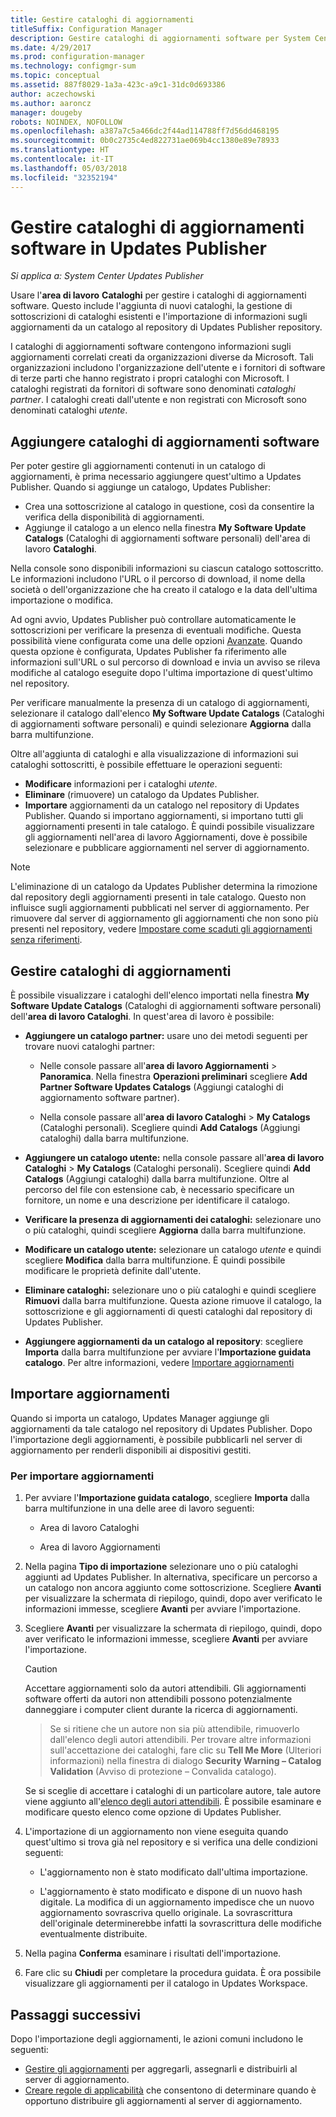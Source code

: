 ```yaml
---
title: Gestire cataloghi di aggiornamenti
titleSuffix: Configuration Manager
description: Gestire cataloghi di aggiornamenti software per System Center Updates Publisher
ms.date: 4/29/2017
ms.prod: configuration-manager
ms.technology: configmgr-sum
ms.topic: conceptual
ms.assetid: 887f8029-1a3a-423c-a9c1-31dc0d693386
author: aczechowski
ms.author: aaroncz
manager: dougeby
robots: NOINDEX, NOFOLLOW
ms.openlocfilehash: a387a7c5a466dc2f44ad114788ff7d56dd468195
ms.sourcegitcommit: 0b0c2735c4ed822731ae069b4cc1380e89e78933
ms.translationtype: HT
ms.contentlocale: it-IT
ms.lasthandoff: 05/03/2018
ms.locfileid: "32352194"
---
```

# <a name="manage-software-update-catalogs-in-updates-publisher"></a>Gestire cataloghi di aggiornamenti software in Updates Publisher

*Si applica a: System Center Updates Publisher*

Usare l'**area di lavoro** **Cataloghi** per gestire i cataloghi di aggiornamenti software. Questo include l'aggiunta di nuovi cataloghi, la gestione di sottoscrizioni di cataloghi esistenti e l'importazione di informazioni sugli aggiornamenti da un catalogo al repository di Updates Publisher repository.

I cataloghi di aggiornamenti software contengono informazioni sugli aggiornamenti correlati creati da organizzazioni diverse da Microsoft. Tali organizzazioni includono l'organizzazione dell'utente e i fornitori di software di terze parti che hanno registrato i propri cataloghi con Microsoft. I cataloghi registrati da fornitori di software sono denominati *cataloghi partner*. I cataloghi creati dall'utente e non registrati con Microsoft sono denominati cataloghi *utente*.

## <a name="add-software-update-catalogs"></a>Aggiungere cataloghi di aggiornamenti software
Per poter gestire gli aggiornamenti contenuti in un catalogo di aggiornamenti, è prima necessario aggiungere quest'ultimo a Updates Publisher. Quando si aggiunge un catalogo, Updates Publisher:
-   Crea una sottoscrizione al catalogo in questione, così da consentire la verifica della disponibilità di aggiornamenti.
-   Aggiunge il catalogo a un elenco nella finestra **My Software Update Catalogs** (Cataloghi di aggiornamenti software personali) dell'area di lavoro **Cataloghi**.  

Nella console sono disponibili informazioni su ciascun catalogo sottoscritto. Le informazioni includono l'URL o il percorso di download, il nome della società o dell'organizzazione che ha creato il catalogo e la data dell'ultima importazione o modifica.

Ad ogni avvio, Updates Publisher può controllare automaticamente le sottoscrizioni per verificare la presenza di eventuali modifiche. Questa possibilità viene configurata come una delle opzioni [Avanzate](/sccm/sum/tools/updates-publisher-options#advanced). Quando questa opzione è configurata, Updates Publisher fa riferimento alle informazioni sull'URL o sul percorso di download e invia un avviso se rileva modifiche al catalogo eseguite dopo l'ultima importazione di quest'ultimo nel repository.

Per verificare manualmente la presenza di un catalogo di aggiornamenti, selezionare il catalogo dall'elenco **My Software Update Catalogs** (Cataloghi di aggiornamenti software personali) e quindi selezionare **Aggiorna** dalla barra multifunzione.

Oltre all'aggiunta di cataloghi e alla visualizzazione di informazioni sui cataloghi sottoscritti, è possibile effettuare le operazioni seguenti:
-  **Modificare** informazioni per i cataloghi *utente*.
-  **Eliminare** (rimuovere) un catalogo da Updates Publisher.
-  **Importare** aggiornamenti da un catalogo nel repository di Updates Publisher. Quando si importano aggiornamenti, si importano tutti gli aggiornamenti presenti in tale catalogo. È quindi possibile visualizzare gli aggiornamenti nell'area di lavoro Aggiornamenti, dove è possibile selezionare e pubblicare aggiornamenti nel server di aggiornamento.

> [!NOTE]   
> L'eliminazione di un catalogo da Updates Publisher determina la rimozione dal repository degli aggiornamenti presenti in tale catalogo. Questo non influisce sugli aggiornamenti pubblicati nel server di aggiornamento. Per rimuovere dal server di aggiornamento gli aggiornamenti che non sono più presenti nel repository, vedere [Impostare come scaduti gli aggiornamenti senza riferimenti](/sccm/sum/tools/updates-publisher-options#expire-unreferenced-software-updates).

## <a name="manage-update-catalogs"></a>Gestire cataloghi di aggiornamenti
È possibile visualizzare i cataloghi dell'elenco importati nella finestra **My Software Update Catalogs** (Cataloghi di aggiornamenti software personali) dell'**area di lavoro Cataloghi**. In quest'area di lavoro è possibile:

-   **Aggiungere un catalogo partner:** usare uno dei metodi seguenti per trovare nuovi cataloghi partner:

    -   Nelle console passare all'**area di lavoro Aggiornamenti** > **Panoramica**. Nella finestra **Operazioni preliminari** scegliere **Add Partner Software Updates Catalogs** (Aggiungi cataloghi di aggiornamento software partner).

    -   Nella console passare all'**area di lavoro Cataloghi** > **My Catalogs** (Cataloghi personali). Scegliere quindi **Add Catalogs** (Aggiungi cataloghi) dalla barra multifunzione.

-   **Aggiungere un catalogo utente:** nella console passare all'**area di lavoro Cataloghi** > **My Catalogs** (Cataloghi personali). Scegliere quindi **Add Catalogs** (Aggiungi cataloghi) dalla barra multifunzione. Oltre al percorso del file con estensione cab, è necessario specificare un fornitore, un nome e una descrizione per identificare il catalogo.


-   **Verificare la presenza di aggiornamenti dei cataloghi:** selezionare uno o più cataloghi, quindi scegliere **Aggiorna** dalla barra multifunzione.

-   **Modificare un catalogo utente:** selezionare un catalogo *utente* e quindi scegliere **Modifica** dalla barra multifunzione. È quindi possibile modificare le proprietà definite dall'utente.

-   **Eliminare cataloghi:** selezionare uno o più cataloghi e quindi scegliere **Rimuovi** dalla barra multifunzione. Questa azione rimuove il catalogo, la sottoscrizione e gli aggiornamenti di questi cataloghi dal repository di Updates Publisher.

-   **Aggiungere aggiornamenti da un catalogo al repository**: scegliere **Importa** dalla barra multifunzione per avviare l'**Importazione guidata catalogo**. Per altre informazioni, vedere [Importare aggiornamenti](#import-updates)

## <a name="import-updates"></a>Importare aggiornamenti
Quando si importa un catalogo, Updates Manager aggiunge gli aggiornamenti da tale catalogo nel repository di Updates Publisher. Dopo l'importazione degli aggiornamenti, è possibile pubblicarli nel server di aggiornamento per renderli disponibili ai dispositivi gestiti.

### <a name="to-import-updates"></a>Per importare aggiornamenti
1.  Per avviare l'**Importazione guidata catalogo**, scegliere **Importa** dalla barra multifunzione in una delle aree di lavoro seguenti:

    -   Area di lavoro Cataloghi

    -   Area di lavoro Aggiornamenti

2.  Nella pagina **Tipo di importazione** selezionare uno o più cataloghi aggiunti ad Updates Publisher. In alternativa, specificare un percorso a un catalogo non ancora aggiunto come sottoscrizione. Scegliere **Avanti** per visualizzare la schermata di riepilogo, quindi, dopo aver verificato le informazioni immesse, scegliere **Avanti** per avviare l'importazione.

3.  Scegliere **Avanti** per visualizzare la schermata di riepilogo, quindi, dopo aver verificato le informazioni immesse, scegliere **Avanti** per avviare l'importazione.

    > [!CAUTION]    
    > Accettare aggiornamenti solo da autori attendibili. Gli aggiornamenti software offerti da autori non attendibili possono potenzialmente danneggiare i computer client durante la ricerca di aggiornamenti.

    >  Se si ritiene che un autore non sia più attendibile, rimuoverlo dall'elenco degli autori attendibili. Per trovare altre informazioni sull'accettazione dei cataloghi, fare clic su **Tell Me More** (Ulteriori informazioni) nella finestra di dialogo **Security Warning – Catalog Validation** (Avviso di protezione – Convalida catalogo).

    Se si sceglie di accettare i cataloghi di un particolare autore, tale autore viene aggiunto all'[elenco degli autori attendibili](/sccm/sum/tools/updates-publisher-options#trusted-publishers). È possibile esaminare e modificare questo elenco come opzione di Updates Publisher.

4.  L'importazione di un aggiornamento non viene eseguita quando quest'ultimo si trova già nel repository e si verifica una delle condizioni seguenti:

    -   L'aggiornamento non è stato modificato dall'ultima importazione.

    -   L'aggiornamento è stato modificato e dispone di un nuovo hash digitale. La modifica di un aggiornamento impedisce che un nuovo aggiornamento sovrascriva quello originale. La sovrascrittura dell'originale determinerebbe infatti la sovrascrittura delle modifiche eventualmente distribuite.

5.  Nella pagina **Conferma** esaminare i risultati dell'importazione.

6.  Fare clic su **Chiudi** per completare la procedura guidata. È ora possibile visualizzare gli aggiornamenti per il catalogo in Updates Workspace.

## <a name="next-steps"></a>Passaggi successivi
Dopo l'importazione degli aggiornamenti, le azioni comuni includono le seguenti:
-   [Gestire gli aggiornamenti](/sccm/sum/tools/manage-updates-with-updates-publisher) per aggregarli, assegnarli e distribuirli al server di aggiornamento.
-   [Creare regole di applicabilità](/sccm/sum/tools/updates-publisher-applicability-rules) che consentono di determinare quando è opportuno distribuire gli aggiornamenti al server di aggiornamento.

